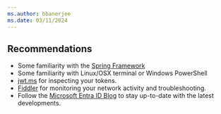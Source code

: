 ```yaml
---
ms.author: bbanerjee
ms.date: 03/11/2024
---
```


## Recommendations

- Some familiarity with the [Spring Framework](https://spring.io/)
- Some familiarity with Linux/OSX terminal or Windows PowerShell
- [jwt.ms](https://jwt.ms) for inspecting your tokens.
- [Fiddler](https://www.telerik.com/fiddler) for monitoring your network activity and troubleshooting.
- Follow the [Microsoft Entra ID Blog](https://techcommunity.microsoft.com/t5/microsoft-entra-blog/bg-p/Identity) to stay up-to-date with the latest developments.
